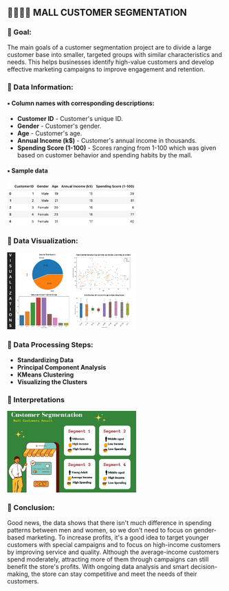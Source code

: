 ## 🏢🧑‍🤝‍🧑 MALL CUSTOMER SEGMENTATION

### 🌻 Goal:
The main goals of a customer segmentation project are to divide a large customer base into smaller, targeted groups with similar characteristics and needs. This helps businesses identify high-value customers and develop effective marketing campaigns to improve engagement and retention.

### 🌻 Data Information:
#### ▪️ Column names with corresponding descriptions:
- **Customer ID** - Customer's unique ID.
- **Gender** - Customer's gender.
- **Age** - Customer's age.
- **Annual Income (k$)** - Customer's annual income in thousands.
- **Spending Score (1-100)** - Scores ranging from 1-100 which was given based on customer behavior and spending habits by the mall.

#### ▪️ Sample data
<img src="./asset/sampledata.png" style="max-width: 300px"/>

### 🌻 Data Visualization:
<img src="./asset/Viz.png" style="max-width: 300px"/>

### 🌻 Data Processing Steps:
- **Standardizing Data**
- **Principal Component Analysis**
- **KMeans Clustering**
- **Visualizing the Clusters**

### 🌻 Interpretations
<img src="./asset/results.png" style="max-width: 300px"/>

### 🌻 Conclusion:
Good news, the data shows that there isn't much difference in spending patterns between men and women, so we don't need to focus on gender-based marketing. To increase profits, it's a good idea to target younger customers with special campaigns and to focus on high-income customers by improving service and quality. Although the average-income customers spend moderately, attracting more of them through campaigns can still benefit the store's profits. With ongoing data analysis and smart decision-making, the store can stay competitive and meet the needs of their customers.

